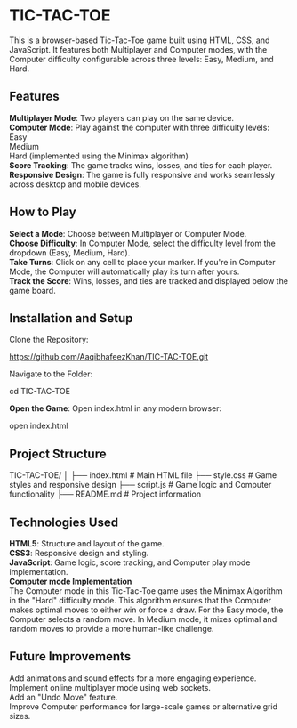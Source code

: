 # TIC-TAC-TOE
 This is a browser-based Tic-Tac-Toe game built using HTML, CSS, and JavaScript. It features both Multiplayer and Computer modes, with the Computer difficulty configurable across three levels: Easy, Medium, and Hard.

## Features  
**Multiplayer Mode**: Two players can play on the same device.  
**Computer Mode**: Play against the computer with three difficulty levels:  
Easy  
Medium  
Hard (implemented using the Minimax algorithm)  
**Score Tracking**: The game tracks wins, losses, and ties for each player.  
**Responsive Design**: The game is fully responsive and works seamlessly across desktop and mobile devices.  

## How to Play
**Select a Mode**: Choose between Multiplayer or Computer Mode.  
**Choose Difficulty**: In Computer Mode, select the difficulty level from the dropdown (Easy, Medium, Hard).  
**Take Turns**: Click on any cell to place your marker. If you're in Computer Mode, the Computer will automatically play its turn after yours.  
**Track the Score**: Wins, losses, and ties are tracked and displayed below the game board.  

## Installation and Setup 
Clone the Repository:

https://github.com/AaqibhafeezKhan/TIC-TAC-TOE.git

Navigate to the Folder:

cd TIC-TAC-TOE

**Open the Game**: Open index.html in any modern browser:

open index.html

## Project Structure

TIC-TAC-TOE/
│
├── index.html         # Main HTML file
├── style.css          # Game styles and responsive design
├── script.js          # Game logic and Computer functionality
├── README.md          # Project information

## Technologies Used
**HTML5**: Structure and layout of the game.  
**CSS3**: Responsive design and styling.  
**JavaScript**: Game logic, score tracking, and Computer play mode implementation.  
**Computer mode Implementation**  
The Computer mode in this Tic-Tac-Toe game uses the Minimax Algorithm in the "Hard" difficulty mode. This algorithm ensures that the Computer makes optimal moves to either win or force a draw.
For the Easy mode, the Computer selects a random move. In Medium mode, it mixes optimal and random moves to provide a more human-like challenge.

## Future Improvements  
Add animations and sound effects for a more engaging experience.  
Implement online multiplayer mode using web sockets.  
Add an "Undo Move" feature.  
Improve Computer performance for large-scale games or alternative grid sizes.  
